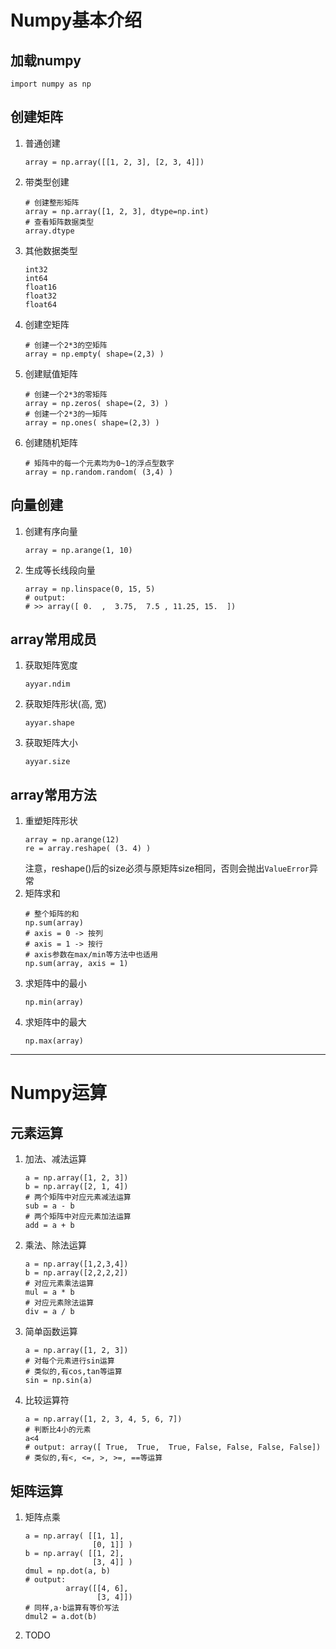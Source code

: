 # Numpy基本介绍

## 加载numpy
```python3
import numpy as np
```

## 创建矩阵
1. 普通创建
    ```python3
    array = np.array([[1, 2, 3], [2, 3, 4]])
    ```
2. 带类型创建
   ```python3
   # 创建整形矩阵
   array = np.array([1, 2, 3], dtype=np.int)
   # 查看矩阵数据类型
   array.dtype
   ```
3. 其他数据类型
   ```python3
   int32
   int64
   float16
   float32
   float64
   ```
4. 创建空矩阵
   ```python3
   # 创建一个2*3的空矩阵
   array = np.empty( shape=(2,3) )
   ```
5. 创建赋值矩阵
   ```python3
   # 创建一个2*3的零矩阵
   array = np.zeros( shape=(2, 3) )
   # 创建一个2*3的一矩阵
   array = np.ones( shape=(2,3) )
   ```
6. 创建随机矩阵
   ```python3
   # 矩阵中的每一个元素均为0~1的浮点型数字
   array = np.random.random( (3,4) )
   ```
## 向量创建
1. 创建有序向量
   ```python3
   array = np.arange(1, 10)
   ```
2. 生成等长线段向量
   ```python3
   array = np.linspace(0, 15, 5)
   # output:
   # >> array([ 0.  ,  3.75,  7.5 , 11.25, 15.  ]) 
   ```


## array常用成员
1. 获取矩阵宽度
   ```python3
   ayyar.ndim
   ```
2. 获取矩阵形状(高, 宽)
   ```python3
   ayyar.shape
   ```
3. 获取矩阵大小
   ```python3
   ayyar.size
   ```

## array常用方法
1. 重塑矩阵形状
   ```python3
   array = np.arange(12)
   re = array.reshape( (3. 4) )
   ```
   注意，reshape()后的size必须与原矩阵size相同，否则会抛出`ValueError`异常
2. 矩阵求和
   ```python3
   # 整个矩阵的和
   np.sum(array)
   # axis = 0 -> 按列
   # axis = 1 -> 按行
   # axis参数在max/min等方法中也适用
   np.sum(array, axis = 1)
   ```
3. 求矩阵中的最小
   ```python3
   np.min(array)
   ```
4. 求矩阵中的最大
   ```python3
   np.max(array)
   ```

---
# Numpy运算

## 元素运算
1. 加法、减法运算
   ```python3
   a = np.array([1, 2, 3])
   b = np.array([2, 1, 4])
   # 两个矩阵中对应元素减法运算
   sub = a - b
   # 两个矩阵中对应元素加法运算
   add = a + b
   ```
2. 乘法、除法运算
   ```python3
   a = np.array([1,2,3,4])
   b = np.array([2,2,2,2])
   # 对应元素乘法运算
   mul = a * b
   # 对应元素除法运算
   div = a / b
   ```
3. 简单函数运算
   ```python3
   a = np.array([1, 2, 3])
   # 对每个元素进行sin运算
   # 类似的,有cos,tan等运算
   sin = np.sin(a)
   ```
4. 比较运算符
   ```python3
   a = np.array([1, 2, 3, 4, 5, 6, 7])
   # 判断比4小的元素
   a<4
   # output: array([ True,  True,  True, False, False, False, False])
   # 类似的,有<, <=, >, >=, ==等运算
   ```

## 矩阵运算
1. 矩阵点乘
   ```python3
   a = np.array( [[1, 1], 
                  [0, 1]] )
   b = np.array( [[1, 2], 
                  [3, 4]] )
   dmul = np.dot(a, b)
   # output:
            array([[4, 6],
                   [3, 4]])
   # 同样,a·b运算有等价写法
   dmul2 = a.dot(b)
   ```
2. TODO